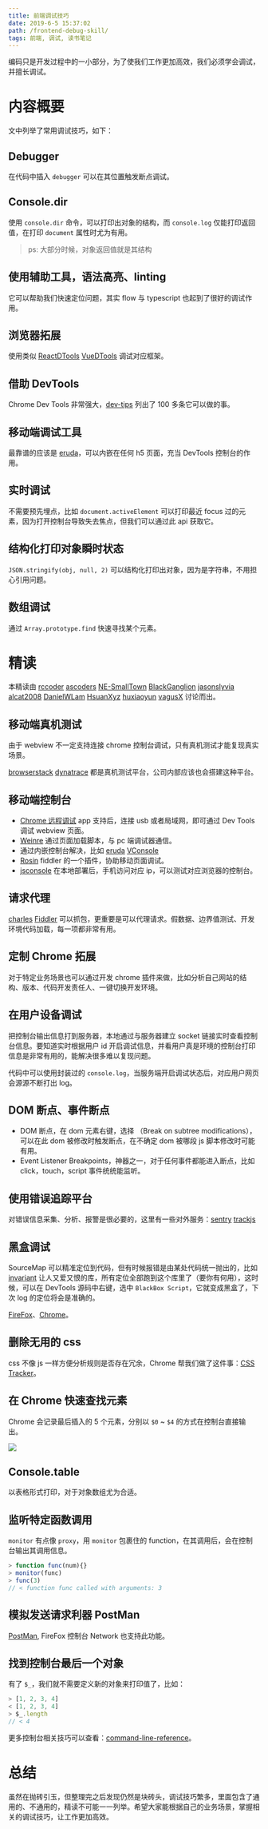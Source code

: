 ```yaml
---
title: 前端调试技巧
date: 2019-6-5 15:37:02
path: /frontend-debug-skill/
tags: 前端, 调试, 读书笔记
---
```


编码只是开发过程中的一小部分，为了使我们工作更加高效，我们必须学会调试，并擅长调试。

# 内容概要

文中列举了常用调试技巧，如下：

## Debugger

在代码中插入 `debugger` 可以在其位置触发断点调试。

## Console.dir

使用 `console.dir` 命令，可以打印出对象的结构，而 `console.log` 仅能打印返回值，在打印 `document` 属性时尤为有用。

> ps: 大部分时候，对象返回值就是其结构

## 使用辅助工具，语法高亮、linting

它可以帮助我们快速定位问题，其实 flow 与 typescript 也起到了很好的调试作用。

## 浏览器拓展

使用类似 [ReactDTools](https://chrome.google.com/webstore/detail/react-developer-tools/fmkadmapgofadopljbjfkapdkoienihi) [VueDTools](https://chrome.google.com/webstore/detail/vuejs-devtools/nhdogjmejiglipccpnnnanhbledajbpd) 调试对应框架。

## 借助 DevTools

Chrome Dev Tools 非常强大，[dev-tips](https://umaar.com/dev-tips/) 列出了 100 多条它可以做的事。

## 移动端调试工具

最靠谱的应该是 [eruda](http://eruda.liriliri.io/)，可以内嵌在任何 h5 页面，充当 DevTools 控制台的作用。

## 实时调试

不需要预先埋点，比如 `document.activeElement` 可以打印最近 focus 过的元素，因为打开控制台导致失去焦点，但我们可以通过此 api 获取它。

## 结构化打印对象瞬时状态

`JSON.stringify(obj, null, 2)` 可以结构化打印出对象，因为是字符串，不用担心引用问题。

## 数组调试

通过 `Array.prototype.find` 快速寻找某个元素。

# 精读

本精读由 [rccoder](https://github.com/rccoder) [ascoders](https://github.com/ascoders) [NE-SmallTown](https://github.com/NE-SmallTown) [BlackGanglion](https://github.com/BlackGanglion) [jasonslyvia](https://github.com/jasonslyvia) [alcat2008](https://github.com/alcat2008) [DanielWLam](https://github.com/DanielWLam) [HsuanXyz](https://github.com/HsuanXyz) [huxiaoyun](https://github.com/huxiaoyun) [vagusX](https://github.com/vagusX) 讨论而出。

## 移动端真机测试

由于 webview 不一定支持连接 chrome 控制台调试，只有真机测试才能复现真实场景。

[browserstack](https://www.browserstack.com/) [dynatrace](https://www.dynatrace.com/platform/offerings/customer-experience-monitoring/) 都是真机测试平台，公司内部应该也会搭建这种平台。

## 移动端控制台

- [Chrome 远程调试](https://developers.google.com/web/tools/chrome-devtools/remote-debugging/webviews) app 支持后，连接 usb 或者局域网，即可通过 Dev Tools 调试 webview 页面。
- [Weinre](http://people.apache.org/~pmuellr/weinre/docs/latest/Home.html) 通过页面加载脚本，与 pc 端调试器通信。
- 通过内嵌控制台解决，比如 [eruda](http://eruda.liriliri.io/) [VConsole](https://github.com/WechatFE/vConsole)
- [Rosin](http://alloyteam.github.io/Rosin/) fiddler 的一个插件，协助移动页面调试。
- [jsconsole](https://jsconsole.com/) 在本地部署后，手机访问对应 ip，可以测试对应浏览器的控制台。

## 请求代理

[charles](http://www.charlesproxy.com/) [Fiddler](http://www.telerik.com/fiddler) 可以抓包，更重要是可以代理请求。假数据、边界值测试、开发环境代码加载，每一项都非常有用。

## 定制 Chrome 拓展

对于特定业务场景也可以通过开发 chrome 插件来做，比如分析自己网站的结构、版本、代码开发责任人、一键切换开发环境。

## 在用户设备调试

把控制台输出信息打到服务器，本地通过与服务器建立 socket 链接实时查看控制台信息。要知道实时根据用户 id 开启调试信息，并看用户真是环境的控制台打印信息是非常有用的，能解决很多难以复现问题。

代码中可以使用封装过的 `console.log`，当服务端开启调试状态后，对应用户网页会源源不断打出 log。

## DOM 断点、事件断点

- DOM 断点，在 dom 元素右键，选择 （Break on subtree modifications），可以在此 dom 被修改时触发断点，在不确定 dom 被哪段 js 脚本修改时可能有用。
- Event Listener Breakpoints，神器之一，对于任何事件都能进入断点，比如 click，touch，script 事件统统能监听。

## 使用错误追踪平台

对错误信息采集、分析、报警是很必要的，这里有一些对外服务：[sentry](https://sentry.io/welcome/) [trackjs](https://trackjs.com/)

## 黑盒调试

SourceMap 可以精准定位到代码，但有时候报错是由某处代码统一抛出的，比如 [invariant](https://github.com/zertosh/invariant) 让人又爱又恨的库，所有定位全部跑到这个库里了（要你有何用），这时候，可以在 DevTools 源码中右键，选中 `BlackBox Script`，它就变成黑盒了，下次 log 的定位将会是准确的。

[FireFox](https://hacks.mozilla.org/2013/08/new-features-of-firefox-developer-tools-episode-25/)、[Chrome](https://umaar.com/dev-tips/128-blackboxing/)。

## 删除无用的 css

css 不像 js 一样方便分析规则是否存在冗余，Chrome 帮我们做了这件事：[CSS Tracker](https://umaar.com/dev-tips/126-css-tracker/)。

## 在 Chrome 快速查找元素

Chrome 会记录最后插入的 5 个元素，分别以 `$0` ~ `$4` 的方式在控制台直接输出。

![](2019-06-05-15-38-56.png)

## Console.table

以表格形式打印，对于对象数组尤为合适。

## 监听特定函数调用

`monitor` 有点像 `proxy`，用 `monitor` 包裹住的 function，在其调用后，会在控制台输出其调用信息。

```javascript
> function func(num){}
> monitor(func)
> func(3)
// < function func called with arguments: 3
```

## 模拟发送请求利器 PostMan

[PostMan](https://www.getpostman.com/products), FireFox 控制台 Network 也支持此功能。

## 找到控制台最后一个对象

有了 `$_`，我们就不需要定义新的对象来打印值了，比如：

```javascript
> [1, 2, 3, 4]
< [1, 2, 3, 4]
> $_.length
// < 4
```

更多控制台相关技巧可以查看：[command-line-reference](https://developers.google.com/web/tools/chrome-devtools/console/command-line-reference?utm_source=dcc&utm_medium=redirect&utm_campaign=2016q3)。

# 总结

虽然在抛砖引玉，但整理完之后发现仍然是块砖头，调试技巧繁多，里面包含了通用的、不通用的，精读不可能一一列举。希望大家能根据自己的业务场景，掌握相关的调试技巧，让工作更加高效。
